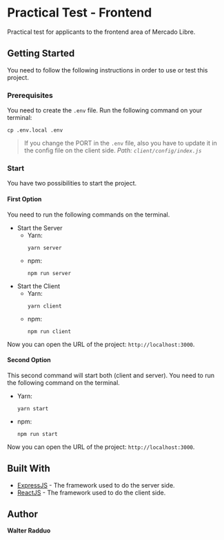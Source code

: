 # Practical Test - Frontend
Practical test for applicants to the frontend area of Mercado Libre.

## Getting Started
You need to follow the following instructions in order to use or test this project.

### Prerequisites
You need to create the `.env` file. Run the following command on your terminal:

```
cp .env.local .env
```
> If you change the PORT in the `.env` file, also you have to update it in the config file on the client side.
*Path: `client/config/index.js`* 

### Start
You have two possibilities to start the project.

#### First Option
You need to run the following commands on the terminal.

* Start the Server
    - Yarn:
        ```
        yarn server
        ```
    - npm:
        ```
        npm run server
        ```
* Start the Client
    - Yarn:
        ```
        yarn client
        ```
    - npm:
        ```
        npm run client
        ```
        
Now you can open the URL of the project: `http://localhost:3000`.

#### Second Option
This second command will start both (client and server).
You need to run the following command on the terminal.

- Yarn:
    ```
    yarn start
    ```
- npm:
    ```
    npm run start
    ```
    
Now you can open the URL of the project: `http://localhost:3000`.

## Built With
* [ExpressJS](https://expressjs.com) - The framework used to do the server side.
* [ReactJS](https://reactjs.org/) - The framework used to do the client side.

## Author
**Walter Radduo**
